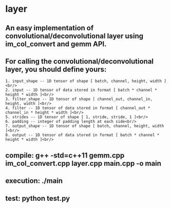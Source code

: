 # layer
## An easy implementation of convolutional/deconvolutional layer using im_col_convert and gemm API.<br/>
## For calling the convolutional/deconvolutional layer, you should define yours:<br/>
    1. input_shape -- 1D tensor of shape [ batch, channel, height, width ]<br/>
    2. input -- 1D tensor of data stored in format [ batch * channel * height * width ]<br/>
    3. filter_shape -- 1D tensor of shape [ channel_out, channel_in, height, width ]<br/>
    4. filter -- 1D tensor of data stored in format [ channel_out * channel_in * height * width ]<br/>
    5. strides -- 1D tensor of shape [ 1, stride, stride, 1 ]<br/>
    6. padding -- integer of padding length at each side<br/>
    7. output_shape -- 1D tensor of shape [ batch, channel, height, width ]<br/>
    8. output -- 1D tensor of data stored in format [ batch * channel * height * width ]<br/>
## compile: g++ -std=c++11 gemm.cpp im_col_convert.cpp layer.cpp main.cpp -o main<br/>
## execution: ./main<br/>
## test: python test.py<br/>
